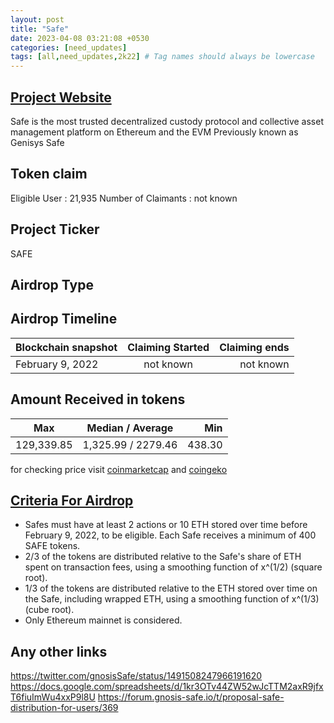 ```yaml
---
layout: post
title: "Safe"
date: 2023-04-08 03:21:08 +0530
categories: [need_updates]
tags: [all,need_updates,2k22] # Tag names should always be lowercase
---
```


## [Project Website](https://safe.global/)

Safe is the most trusted decentralized custody protocol and collective asset management platform on Ethereum and the EVM
Previously known as Genisys Safe

## Token claim

Eligible User : 21,935
Number of Claimants : not known

## Project Ticker

SAFE

## Airdrop Type

## Airdrop Timeline

| Blockchain snapshot     | Claiming Started           | Claiming ends    |
| ----------------------- |:--------------------------:| ----------------:|
|     February 9, 2022    |        not known           |   not known      |

## Amount Received in tokens  

| Max        |    Median / Average  |       Min    |
| ---------- |:--------------------:| ------------:|
| 129,339.85 |  1,325.99 / 2279.46  |    438.30    |

for checking price visit [coinmarketcap](https://coinmarketcap.com/currencies/safe1) and [coingeko](https://www.coingecko.com/en/coins/safe1)

## [Criteria For Airdrop](link)

* Safes must have at least 2 actions or 10 ETH stored over time before February 9, 2022, to be eligible.
Each Safe receives a minimum of 400 SAFE tokens.
* 2/3 of the tokens are distributed relative to the Safe's share of ETH spent on transaction fees, using a smoothing function of x^(1/2) (square root).
* 1/3 of the tokens are distributed relative to the ETH stored over time on the Safe, including wrapped ETH, using a smoothing function of x^(1/3) (cube root).
* Only Ethereum mainnet is considered.

## Any other links

<https://twitter.com/gnosisSafe/status/1491508247966191620>
<https://docs.google.com/spreadsheets/d/1kr3OTv44ZW52wJcTTM2axR9jfxT6fiuImWu4xxP9l8U>
<https://forum.gnosis-safe.io/t/proposal-safe-distribution-for-users/369>
